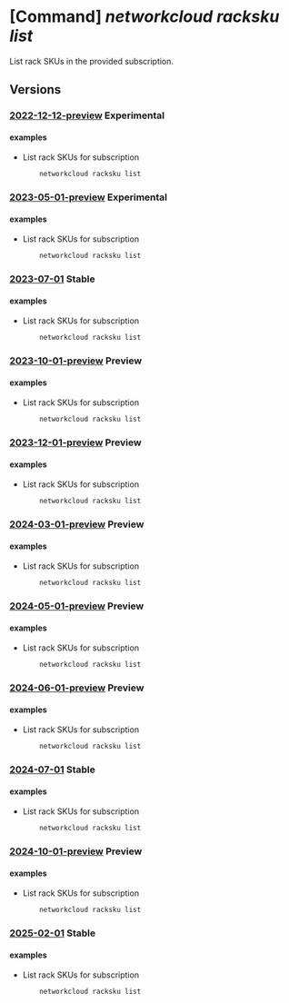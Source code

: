 # [Command] _networkcloud racksku list_

List rack SKUs in the provided subscription.

## Versions

### [2022-12-12-preview](/Resources/mgmt-plane/L3N1YnNjcmlwdGlvbnMve30vcHJvdmlkZXJzL21pY3Jvc29mdC5uZXR3b3JrY2xvdWQvcmFja3NrdXM=/2022-12-12-preview.xml) **Experimental**

<!-- mgmt-plane /subscriptions/{}/providers/microsoft.networkcloud/rackskus 2022-12-12-preview -->

#### examples

- List rack SKUs for subscription
    ```bash
        networkcloud racksku list
    ```

### [2023-05-01-preview](/Resources/mgmt-plane/L3N1YnNjcmlwdGlvbnMve30vcHJvdmlkZXJzL21pY3Jvc29mdC5uZXR3b3JrY2xvdWQvcmFja3NrdXM=/2023-05-01-preview.xml) **Experimental**

<!-- mgmt-plane /subscriptions/{}/providers/microsoft.networkcloud/rackskus 2023-05-01-preview -->

#### examples

- List rack SKUs for subscription
    ```bash
        networkcloud racksku list
    ```

### [2023-07-01](/Resources/mgmt-plane/L3N1YnNjcmlwdGlvbnMve30vcHJvdmlkZXJzL21pY3Jvc29mdC5uZXR3b3JrY2xvdWQvcmFja3NrdXM=/2023-07-01.xml) **Stable**

<!-- mgmt-plane /subscriptions/{}/providers/microsoft.networkcloud/rackskus 2023-07-01 -->

#### examples

- List rack SKUs for subscription
    ```bash
        networkcloud racksku list
    ```

### [2023-10-01-preview](/Resources/mgmt-plane/L3N1YnNjcmlwdGlvbnMve30vcHJvdmlkZXJzL21pY3Jvc29mdC5uZXR3b3JrY2xvdWQvcmFja3NrdXM=/2023-10-01-preview.xml) **Preview**

<!-- mgmt-plane /subscriptions/{}/providers/microsoft.networkcloud/rackskus 2023-10-01-preview -->

#### examples

- List rack SKUs for subscription
    ```bash
        networkcloud racksku list
    ```

### [2023-12-01-preview](/Resources/mgmt-plane/L3N1YnNjcmlwdGlvbnMve30vcHJvdmlkZXJzL21pY3Jvc29mdC5uZXR3b3JrY2xvdWQvcmFja3NrdXM=/2023-12-01-preview.xml) **Preview**

<!-- mgmt-plane /subscriptions/{}/providers/microsoft.networkcloud/rackskus 2023-12-01-preview -->

#### examples

- List rack SKUs for subscription
    ```bash
        networkcloud racksku list
    ```

### [2024-03-01-preview](/Resources/mgmt-plane/L3N1YnNjcmlwdGlvbnMve30vcHJvdmlkZXJzL21pY3Jvc29mdC5uZXR3b3JrY2xvdWQvcmFja3NrdXM=/2024-03-01-preview.xml) **Preview**

<!-- mgmt-plane /subscriptions/{}/providers/microsoft.networkcloud/rackskus 2024-03-01-preview -->

#### examples

- List rack SKUs for subscription
    ```bash
        networkcloud racksku list
    ```

### [2024-05-01-preview](/Resources/mgmt-plane/L3N1YnNjcmlwdGlvbnMve30vcHJvdmlkZXJzL21pY3Jvc29mdC5uZXR3b3JrY2xvdWQvcmFja3NrdXM=/2024-05-01-preview.xml) **Preview**

<!-- mgmt-plane /subscriptions/{}/providers/microsoft.networkcloud/rackskus 2024-05-01-preview -->

#### examples

- List rack SKUs for subscription
    ```bash
        networkcloud racksku list
    ```

### [2024-06-01-preview](/Resources/mgmt-plane/L3N1YnNjcmlwdGlvbnMve30vcHJvdmlkZXJzL21pY3Jvc29mdC5uZXR3b3JrY2xvdWQvcmFja3NrdXM=/2024-06-01-preview.xml) **Preview**

<!-- mgmt-plane /subscriptions/{}/providers/microsoft.networkcloud/rackskus 2024-06-01-preview -->

#### examples

- List rack SKUs for subscription
    ```bash
        networkcloud racksku list
    ```

### [2024-07-01](/Resources/mgmt-plane/L3N1YnNjcmlwdGlvbnMve30vcHJvdmlkZXJzL21pY3Jvc29mdC5uZXR3b3JrY2xvdWQvcmFja3NrdXM=/2024-07-01.xml) **Stable**

<!-- mgmt-plane /subscriptions/{}/providers/microsoft.networkcloud/rackskus 2024-07-01 -->

#### examples

- List rack SKUs for subscription
    ```bash
        networkcloud racksku list
    ```

### [2024-10-01-preview](/Resources/mgmt-plane/L3N1YnNjcmlwdGlvbnMve30vcHJvdmlkZXJzL21pY3Jvc29mdC5uZXR3b3JrY2xvdWQvcmFja3NrdXM=/2024-10-01-preview.xml) **Preview**

<!-- mgmt-plane /subscriptions/{}/providers/microsoft.networkcloud/rackskus 2024-10-01-preview -->

#### examples

- List rack SKUs for subscription
    ```bash
        networkcloud racksku list
    ```

### [2025-02-01](/Resources/mgmt-plane/L3N1YnNjcmlwdGlvbnMve30vcHJvdmlkZXJzL21pY3Jvc29mdC5uZXR3b3JrY2xvdWQvcmFja3NrdXM=/2025-02-01.xml) **Stable**

<!-- mgmt-plane /subscriptions/{}/providers/microsoft.networkcloud/rackskus 2025-02-01 -->

#### examples

- List rack SKUs for subscription
    ```bash
        networkcloud racksku list
    ```
